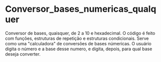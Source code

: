# Conversor_bases_numericas_qualquer
Conversor de bases, quaisquer, de 2 a 10 e hexadecimal. O código é feito com funções, estruturas de repetição e estruturas condicionais. Serve como uma "calculadora"
de conversões de bases númericas. O usuário digita o número e a base desse numero, e digita, depois, para qual base deseja converter.
